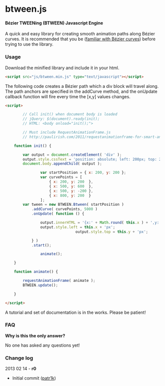 btween.js
=========

#### Bézier TWEENing (BTWEEN) Javascript Engine ####

A quick and easy library for creating smooth animation paths along Bézier curves. It is recommended that you be ([familiar with Bézier curves](http://en.wikipedia.org/wiki/B%C3%A9zier_curve)) before trying to use the library.

### Usage ###

Download the minified library and include it in your html.

```html
<script src="js/btween.min.js" type="text/javascript"></script>
```

The following code creates a Bézier path which a div block will travel along. The path anchors are specified in the addCurve method, and the onUpdate callback function will fire every time the [x,y] values changes.

```html
<script>

        // Call init() when document body is loaded
        // jQuery: $(document).ready(init);
        // HTML: <body onload="init();">

        // Must include RequestAnimationFrame.js
        // http://paulirish.com/2011/requestanimationframe-for-smart-animating/

	function init() {

		var output = document.createElement( 'div' );
		output.style.cssText = 'position: absolute; left: 200px; top: 200px; font-size: 40px';
		document.body.appendChild( output );

                var startPosition = { x: 200, y: 200 };
                var curvePoints = [
                    { x: 200, y: 200  },
                    { x: 500, y: 600  },
                    { x: 500, y: -200 },
                    { x: 800, y: 200  }
                ];
		var tween = new BTWEEN.Btween( startPosition )
			.addCurve( curvePoints, 5000 )
			.onUpdate( function () {

				output.innerHTML = '{x:' + Math.round( this.x ) + ',y:' + Math.round( this.y ) + '}';
				output.style.left = this.x + 'px';
                                output.style.top = this.y + 'px';

			} )
			.start();

                animate();

	}

	function animate() {

		requestAnimationFrame( animate );
		BTWEEN.update();

	}

</script>
```

A tutorial and set of documentation is in the works. Please be patient!

### FAQ ###

**Why is this the only answer?**

No one has asked any questions yet!

### Change log ###

2013 02 14 - **r0**

* Initial commit ([patr1k](https://github.com/patr1k))
